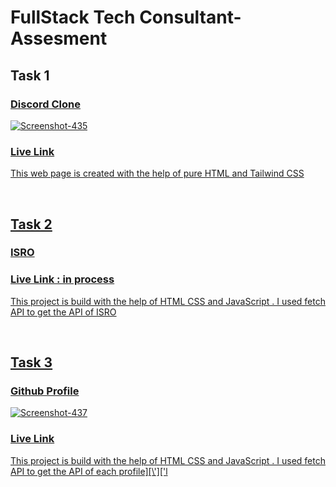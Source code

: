 # FullStack Tech Consultant-Assesment

<h2>Task 1 </h2>
<h3><a href = "https://github.com/snehalgadge/Consultant-Assesment/tree/main/Task1_Discord-Clone">Discord Clone</h3>
<a href="https://ibb.co/b6J5Qtj"><img src="https://i.ibb.co/0ntym5p/Screenshot-435.png" alt="Screenshot-435" border="0"></a>
<h3><a href = "https://luminous-gelato-525e1e.netlify.app/">Live Link</h3>
<p>This web page is created with the help of pure HTML and Tailwind CSS</p>

<br>

<h2>Task 2 </h2>
<h3><a href = "https://github.com/snehalgadge/Consultant-Assesment/tree/main/Task2_ISRO">ISRO</h3>
<h3><a href =" ">Live Link : in process</h3>
<p>This project is build with the help of HTML CSS and JavaScript . I used fetch API to get the API of ISRO</p>


<br>

<h2>Task 3</h2>
 <h3><a href = "https://github.com/snehalgadge/Consultant-Assesment/tree/main/Task3_Github">Github Profile</h3>
<a href="https://ibb.co/J2QGdVw"><img src="https://i.ibb.co/92t1v6k/Screenshot-437.png" alt="Screenshot-437" border="0"></a>
<h3><a href = "https://moonlit-mousse-a15dc0.netlify.app/">Live Link</h3>
<p>This project is build with the help of HTML CSS and JavaScript . I used fetch API to get the API of each profile][\']['l</p>

